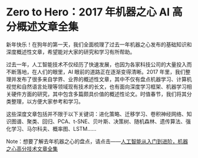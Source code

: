 # Zero to Hero：2017 年机器之心 AI 高分概述文章全集

新年快乐！在狗年的第一天，我们全面梳理了过去一年机器之心发布的基础知识和深度概述性文章，希望能对大家的研究和学习有所帮助。

过去一年，人工智能技术不仅经历了快速发展，也因为各家科技公司的大量投入而不断落地，在人们的眼里，AI 眼前的道路正在逐渐变得清晰。2017 年里，我们整理并发布了很多来自学界、业界的概述性文章，其中不仅有盘点机器学习、计算机视觉和自然语言处理等领域现有技术的长文，也有面向深度学习框架、机器学习相关硬件方面的研究，其中包含多篇颇具价值的概述性论文。时值春节，我们将其分类整理，以方便大家参考和学习。

这些深度文章包括并不限于以下关键词：进化策略、迁移学习、卷积神经网络、知识图谱、聚类、回归、PCA、t-SNE、贝叶斯、决策树、随机森林、遗传算法、强化学习、马尔科夫、概率图、LSTM……

Note：想要了解去年机器之心的盘点，请点击——[人工智能从入门到进阶，机器之心高分技术文章全集](http://mp.weixin.qq.com/s?__biz=MzA3MzI4MjgzMw==&mid=2650722778&idx=1&sn=941eb40c57654222b3e883affa3d08b0&chksm=871b15a4b06c9cb27521a6d22fa1546947c16cd1d620a8816ec37ea3e61bc7f9331ef648f600&scene=21#wechat_redirect)